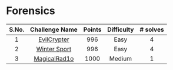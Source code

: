 # Forensics

|S.No.| Challenge Name | Points | Difficulty |# solves|
|:---:|:--------------:|:------:|:----------:|:------:|
|1| [EvilCrypter](EvilCrypter/)| 996 | Easy  |4       |
|2| [Winter Sport](WinterSport/)| 996| Easy |4       |
|3| [MagicalRad1o](MagicalRad1o/)|1000| Medium | 1|

